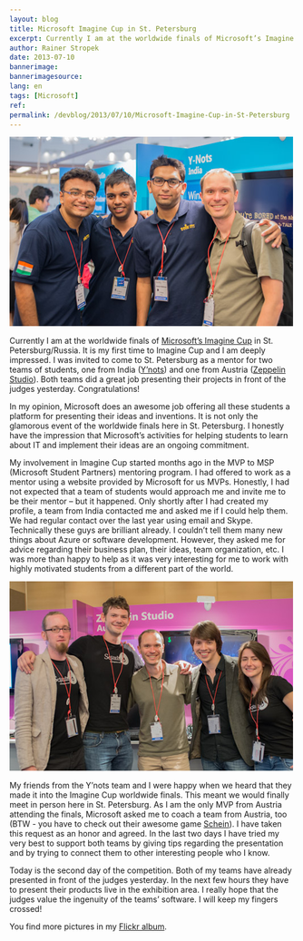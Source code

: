 ```yaml
---
layout: blog
title: Microsoft Imagine Cup in St. Petersburg
excerpt: Currently I am at the worldwide finals of Microsoft’s Imagine Cup in St. Petersburg/Russia. It is my first time to Imagine Cup and I am deeply impressed. I was invited to come to St. Petersburg as a mentor for two teams of students, one from India (Y’nots) and one from Austria (Zeppelin Studio). Both teams did a great job presenting their projects in front of the judges yesterday. Congratulations!
author: Rainer Stropek
date: 2013-07-10
bannerimage: 
bannerimagesource: 
lang: en
tags: [Microsoft]
ref: 
permalink: /devblog/2013/07/10/Microsoft-Imagine-Cup-in-St-Petersburg
---
```


<a data-lightbox="ImagineCupYnots" href="/content/images/blog/2013/07/ImagineCupYnots.jpg"><img src="/content/images/blog/2013/07/ImagineCupYnots.jpg" /></a>

<p>Currently I am at the worldwide finals of <a href="http://www.imaginecup.com" target="_blank">Microsoft’s Imagine Cup</a> in St. Petersburg/Russia. It is my first time to Imagine Cup and I am deeply impressed. I was invited to come to St. Petersburg as a mentor for two teams of students, one from India (<a href="http://www.imaginecup.com/ic13/team/y-nots" target="_blank">Y’nots</a>) and one from Austria (<a href="http://www.imaginecup.com/ic13/team/zeppelinstudio" target="_blank">Zeppelin Studio</a>). Both teams did a great job presenting their projects in front of the judges yesterday. Congratulations!</p><p>In my opinion, Microsoft does an awesome job offering all these students a platform for presenting their ideas and inventions. It is not only the glamorous event of the worldwide finals here in St. Petersburg. I honestly have the impression that Microsoft’s activities for helping students to learn about IT and implement their ideas are an ongoing commitment.</p><p>My involvement in Imagine Cup started months ago in the MVP to MSP (Microsoft Student Partners) mentoring program. I had offered to work as a mentor using a website provided by Microsoft for us MVPs. Honestly, I had not expected that a team of students would approach me and invite me to be their mentor – but it happened. Only shortly after I had created my profile, a team from India contacted me and asked me if I could help them. We had regular contact over the last year using email and Skype. Technically these guys are brilliant already. I couldn’t tell them many new things about Azure or software development. However, they asked me for advice regarding their business plan, their ideas, team organization, etc. I was more than happy to help as it was very interesting for me to work with highly motivated students from a different part of the world.</p>

<a data-lightbox="ImagineCupZeppelinStudio" href="/content/images/blog/2013/07/ImagineCupZeppelinStudio.jpg"><img src="/content/images/blog/2013/07/ImagineCupZeppelinStudio.jpg" /></a>

<p>My friends from the Y’nots team and I were happy when we heard that they made it into the Imagine Cup worldwide finals. This meant we would finally meet in person here in St. Petersburg. As I am the only MVP from Austria attending the finals, Microsoft asked me to coach a team from Austria, too (BTW - you have to check out their awesome game <a href="http://www.scheingame.com/" target="_blank">Schein</a>). I have taken this request as an honor and agreed. In the last two days I have tried my very best to support both teams by giving tips regarding the presentation and by trying to connect them to other interesting people who I know.</p><p>Today is the second day of the competition. Both of my teams have already presented in front of the judges yesterday. In the next few hours they have to present their products live in the exhibition area. I really hope that the judges value the ingenuity of the teams’ software. I will keep my fingers crossed!</p><p>You find more pictures in my <a href="http://flic.kr/s/aHsjGJRLUH" target="_blank">Flickr album</a>.</p>
